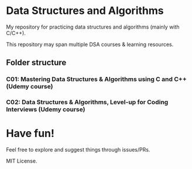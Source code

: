 # Data Structures and Algorithms
My repository for practicing data structures and algorithms (mainly with C/C++).

This repository may span multiple DSA courses & learning resources.

## Folder structure
### C01: Mastering Data Structures & Algorithms using C and C++ (Udemy course)

### C02: Data Structures & Algorithms, Level-up for Coding Interviews (Udemy course)

# Have fun!

Feel free to explore and suggest things through issues/PRs.

MIT License.
